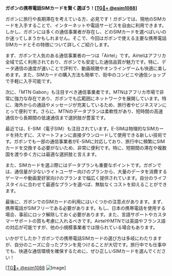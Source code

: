 **ガボンの携帯電話SIMカードを賢く選ぼう！[[TG💪+ @esim1088](https://t.me/s/esim1088)]**

ガボンに旅行や長期滞在を考えている方、必見です！ガボンでは、現地のSIMカードを入手することで、インターネットや電話サービスを自由に利用できます。しかし、ガボンには多くの通信事業者が存在し、どのSIMカードを選べばいいのか迷ってしまうかもしれません。そこで、今回はガボンで使える主要な携帯電話SIMカードとその特徴について詳しくご紹介します。

まず、ガボンで人気のある通信事業者の一つは「Airtel」です。Airtelはアフリカ全域で広く利用されており、ガボンでも安定した通信品質が魅力です。特に、データ通信の速度が速いことで評判で、動画視聴やオンラインゲームも快適に楽しめます。また、SIMカードの購入方法も簡単で、街中のコンビニや通信ショップで手軽に入手可能です。

次に、「MTN Gabon」も注目すべき通信事業者です。MTNはアフリカ市場で非常に強力な存在であり、ガボンでも広範囲にネットワークを展開しています。特に、海外からの通話やメッセージが充実しているため、旅行者やビジネスマンにとって便利です。さらに、MTNのデータプランは柔軟性があり、短時間の高速通信から長期間の低速通信まで選択肢が豊富です。

最近では、E-SIM（電子SIM）も注目されています。E-SIMは物理的なSIMカードを持たずに、スマートフォンに直接ダウンロードして使用できる新しい技術です。ガボンでも一部の通信事業者がE-SIMに対応しており、旅行中に頻繁にSIMカードを交換する必要がないため、非常に便利です。特に、短期間の滞在や複数国を渡り歩く方には最適な選択肢と言えます。

また、SIMカードを選ぶ際にはデータプランも重要なポイントです。ガボンでは、通信量が少ないライトユーザー向けのプランから、大量のデータを消費するゲーマーや動画愛好家向けのプランまで幅広く提供されています。自分のライフスタイルに合わせて最適なプランを選べば、無駄なくコストを抑えることができます。

最後に、ガボンでのSIMカードの利用にはいくつかの注意点があります。まず、携帯電話がSIMフリーである必要があります。もし、日本の携帯電話を使用する場合、事前にロック解除しておく必要があります。また、言語サポートやカスタマーサポートの質も考慮に入れるべきです。AirtelやMTNでは英語やフランス語の対応が可能ですが、他の小規模事業者では限られている場合もあります。

いかがでしたか？ガボンでの携帯電話SIMカードの選び方は多岐にわたりますが、自分のニーズに合ったプランを見つけることが大切です。旅行中でも仕事中でも、快適な通信環境を確保するために、ぜひ正しいSIMカードを選んでください！

[[TG💪+ @esim1088](https://t.me/s/esim1088) ![Image](https://i.postimg.cc/Y0z9fWf4/image.png)]